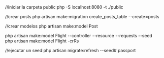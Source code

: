 //iniciar la carpeta public 
php -S localhost:8080 -t ./public

//crear posts
php artisan make:migration create_posts_table --create=posts

//crear modelos
php artisan make:model Post

php artisan make:model Flight --controller --resource --requests --seed
php artisan make:model Flight -crRs

//ejecutar un seed
php artisan migrate:refresh --seed# passport
